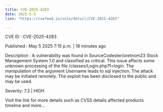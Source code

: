 ```yaml
---
title: CVE-2025-4283
date: 2025-5-5
lien: "https://cvefeed.io/vuln/detail/CVE-2025-4283"

---
```


CVE ID : CVE-2025-4283

Published :  May 5
2025
7:15 p.m. | 18 minutes ago

Description : A vulnerability was found in SourceCodester/oretnom23 Stock Management System 1.0 and classified as critical. This issue affects some unknown processing of the file /classes/Login.php?f=login. The manipulation of the argument Username leads to sql injection. The attack may be initiated remotely. The exploit has been disclosed to the public and may be used.

Severity: 7.3 | HIGH

Visit the link for more details
such as CVSS details
affected products
timeline
and more...
